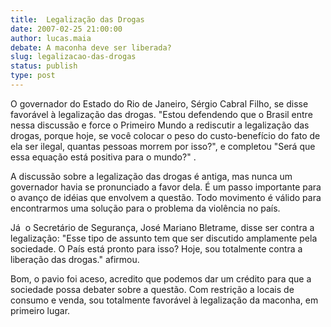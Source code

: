 ```yaml
---
title:  Legalização das Drogas
date: 2007-02-25 21:00:00
author: lucas.maia
debate: A maconha deve ser liberada?
slug: legalizacao-das-drogas
status: publish 
type: post
---
```


O governador do Estado do Rio de Janeiro, Sérgio Cabral Filho, se disse favorável à legalização das drogas. "Estou defendendo que o Brasil entre nessa discussão e force o Primeiro Mundo a rediscutir a legalização das drogas, porque hoje, se você colocar o peso do custo-benefício do fato de ela ser ilegal, quantas pessoas morrem por isso?", e completou "Será que essa equação está positiva para o mundo?" .  
  
A discussão sobre a legalização das drogas é antiga, mas nunca um governador havia se pronunciado a favor dela. É um passo importante para o avanço de idéias que envolvem a questão. Todo movimento é válido para encontrarmos uma solução para o problema da violência no país.  
  
Já  o Secretário de Segurança, José Mariano Bletrame, disse ser contra a legalização: "Esse tipo de assunto tem que ser discutido amplamente pela sociedade. O País está pronto para isso? Hoje, sou totalmente contra a liberação das drogas." afirmou.   
  
Bom, o pavio foi aceso, acredito que podemos dar um crédito para que a sociedade possa debater sobre a questão. Com restrição a locais de consumo e venda, sou totalmente favorável à legalização da maconha, em primeiro lugar.  
                                                                                                                                                                                 

